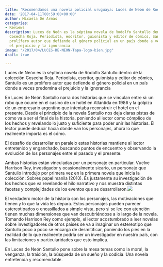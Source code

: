 ```yaml
---
title: 'Recomendamos una novela policial uruguaya: Luces de Neón de Rodolfo Santullo'
date: '2017-04-11T00:59:00+00:00'
author: Micaela De Armas
categories:
- Reviews
description: Luces de Neón es la séptima novela de Rodolfo Santullo dentro de la colección
  Cosecha Roja. Periodista, escritor, guionista y editor de cómics, Santullo es un
  prolífero autor que defiende el género policial en un país donde a veces predomina
  el prejuicio y la ignorancia
image: "/2017/04/LUCES-DE-NEON-Tapa-logo-bien.jpg"
draft: true

---
```



Luces de Neón es la séptima novela de Rodolfo Santullo dentro de la colección Cosecha Roja. Periodista, escritor, guionista y editor de cómics, Santullo es un prolífero autor que defiende el género policial en un país donde a veces predomina el prejuicio y la ignorancia

En Luces de Neón Santullo narra dos historias que se vinculan entre sí: un robo que ocurre en el casino de un hotel en Atlántida en 1986 y la golpiza de un empresario argentino que intentaba reconstruir el hotel en el presente. Desde el principio de la novela Santullo nos deja claras pistas de cómo va a ser el final de la historia, poniendo al lector como cómplice de los hechos y revelando lo justo y suficiente para poder unir las historias. El lector puede deducir hacia dónde van los personajes, ahora lo que realmente importa es el cómo.

El desafío de desarrollar en paralelo estas historias mantiene al lector entretenido y enganchado, buscando puntos de encuentro y observando la evolución de los personajes entre el pasado y el presente.

Ambas historias están vinculadas por un personaje en particular. Vuelve Harrison Rey, investigador y ocasionalmente sicario, un personaje que Santullo introdujo por primera vez en la primera novela que inicia la colección: Sobres papel manila (2010). Es justamente su investigación de los hechos que va revelando el hilo narrativo y nos muestra distintas facetas y complejidades de los eventos que se desarrollaron.![](/img/2017/04/santullo-luces-de-neon_fullscreen.jpg)

El verdadero motor de la historia son los personajes, las motivaciones que tienen y lo que la vida les depara. Estos personajes pueden parecer estereotipados o encasillados a simple vista, pero si se lee con atención tienen muchas dimensiones que van descubriéndose a lo largo de la novela. Tomando Harrison Rey como ejemplo, el lector acostumbrado a leer novelas sobre investigadores de otros países se va a imaginar un estereotipo que Santullo poco a poco se encarga de desmitificar, poniendo los pies en la realidad de lo que realmente podría ser un investigador en nuestro país, con las limitaciones y particularidades que esto implica.

En Luces de Neón Santullo pone sobre la mesa temas como la moral, la venganza, la traición, la búsqueda de un sueño y la codicia. Una novela entretenida y recomendable.


